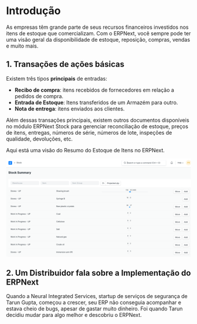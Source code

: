 # Introdução



As empresas têm grande parte de seus recursos financeiros investidos nos itens de estoque que comercializam. Com o ERPNext, você sempre pode ter uma visão geral da disponibilidade de estoque, reposição, compras, vendas e muito mais.


## 1. Transações de ações básicas


Existem três tipos **principais** de entradas:


* **Recibo de compra**: itens recebidos de fornecedores em relação a pedidos de compra.
* **Entrada de Estoque**: Itens transferidos de um Armazém para outro.
* **Nota de entrega**: itens enviados aos clientes.


Além dessas transações principais, existem outros documentos disponíveis no módulo ERPNext Stock para gerenciar reconciliação de estoque, preços de itens, entregas, números de série, números de lote, inspeções de qualidade, devoluções, etc.


Aqui está uma visão do Resumo do Estoque de Itens no ERPNext.


![ERPNext Stock](/files/stock-hero.png)


## 2. Um Distribuidor fala sobre a Implementação do ERPNext


Quando a Neural Integrated Services, startup de serviços de segurança de Tarun Gupta, começou a crescer, seu ERP não conseguia acompanhar e estava cheio de bugs, apesar de gastar muito dinheiro. Foi quando Tarun decidiu mudar para algo melhor e descobriu o ERPNext.









